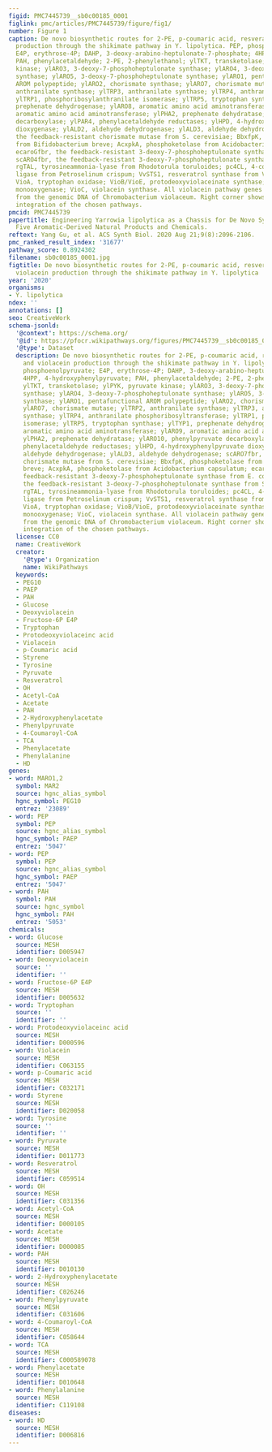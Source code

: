 ```yaml
---
figid: PMC7445739__sb0c00185_0001
figlink: pmc/articles/PMC7445739/figure/fig1/
number: Figure 1
caption: De novo biosynthetic routes for 2-PE, p-coumaric acid, resveratrol, and violacein
  production through the shikimate pathway in Y. lipolytica. PEP, phosphoenolpyruvate;
  E4P, erythrose-4P; DAHP, 3-deoxy-arabino-heptulonate-7-phosphate; 4HPP, 4-hydroxyphenylpyruvate;
  PAH, phenylacetaldehyde; 2-PE, 2-phenylethanol; ylTKT, transketolase; ylPYK, pyruvate
  kinase; ylARO3, 3-deoxy-7-phosphoheptulonate synthase; ylARO4, 3-deoxy-7-phosphoheptulonate
  synthase; ylARO5, 3-deoxy-7-phosphoheptulonate synthase; ylARO1, pentafunctional
  AROM polypeptide; ylARO2, chorismate synthase; ylARO7, chorismate mutase; ylTRP2,
  anthranilate synthase; ylTRP3, anthranilate synthase; ylTRP4, anthranilate phosphoribosyltransferase;
  ylTRP1, phosphoribosylanthranilate isomerase; ylTRP5, tryptophan synthase; ylTYP1,
  prephenate dehydrogenase; ylARO8, aromatic amino acid aminotransferase; ylARO9,
  aromatic amino acid aminotransferase; ylPHA2, prephenate dehydratase; ylARO10, phenylpyruvate
  decarboxylase; ylPAR4, phenylacetaldehyde reductases; ylHPD, 4-hydroxyphenylpyruvate
  dioxygenase; ylALD2, aldehyde dehydrogenase; ylALD3, aldehyde dehydrogenase; scARO7fbr,
  the feedback-resistant chorismate mutase from S. cerevisiae; BbxfpK, phosphoketolase
  from Bifidobacterium breve; AcxpkA, phosphoketolase from Acidobacterium capsulatum;
  ecaroGfbr, the feedback-resistant 3-deoxy-7-phosphoheptulonate synthase from E. coli;
  scARO4fbr, the feedback-resistant 3-deoxy-7-phosphoheptulonate synthase from S. cerevisiae;
  rgTAL, tyrosineammonia-lyase from Rhodotorula toruloides; pc4CL, 4-coumarate-CoA
  ligase from Petroselinum crispum; VvSTS1, resveratrol synthase from Vitis vinifera;
  VioA, tryptophan oxidase; VioB/VioE, protodeoxyviolaceinate synthase; VioD, protodeoxyviolaceinate
  monooxygenase; VioC, violacein synthase. All violacein pathway genes were amplified
  from the genomic DNA of Chromobacterium violaceum. Right corner shows the chromosomal
  integration of the chosen pathways.
pmcid: PMC7445739
papertitle: Engineering Yarrowia lipolytica as a Chassis for De Novo Synthesis of
  Five Aromatic-Derived Natural Products and Chemicals.
reftext: Yang Gu, et al. ACS Synth Biol. 2020 Aug 21;9(8):2096-2106.
pmc_ranked_result_index: '31677'
pathway_score: 0.8924302
filename: sb0c00185_0001.jpg
figtitle: De novo biosynthetic routes for 2-PE, p-coumaric acid, resveratrol, and
  violacein production through the shikimate pathway in Y. lipolytica
year: '2020'
organisms:
- Y. lipolytica
ndex: ''
annotations: []
seo: CreativeWork
schema-jsonld:
  '@context': https://schema.org/
  '@id': https://pfocr.wikipathways.org/figures/PMC7445739__sb0c00185_0001.html
  '@type': Dataset
  description: De novo biosynthetic routes for 2-PE, p-coumaric acid, resveratrol,
    and violacein production through the shikimate pathway in Y. lipolytica. PEP,
    phosphoenolpyruvate; E4P, erythrose-4P; DAHP, 3-deoxy-arabino-heptulonate-7-phosphate;
    4HPP, 4-hydroxyphenylpyruvate; PAH, phenylacetaldehyde; 2-PE, 2-phenylethanol;
    ylTKT, transketolase; ylPYK, pyruvate kinase; ylARO3, 3-deoxy-7-phosphoheptulonate
    synthase; ylARO4, 3-deoxy-7-phosphoheptulonate synthase; ylARO5, 3-deoxy-7-phosphoheptulonate
    synthase; ylARO1, pentafunctional AROM polypeptide; ylARO2, chorismate synthase;
    ylARO7, chorismate mutase; ylTRP2, anthranilate synthase; ylTRP3, anthranilate
    synthase; ylTRP4, anthranilate phosphoribosyltransferase; ylTRP1, phosphoribosylanthranilate
    isomerase; ylTRP5, tryptophan synthase; ylTYP1, prephenate dehydrogenase; ylARO8,
    aromatic amino acid aminotransferase; ylARO9, aromatic amino acid aminotransferase;
    ylPHA2, prephenate dehydratase; ylARO10, phenylpyruvate decarboxylase; ylPAR4,
    phenylacetaldehyde reductases; ylHPD, 4-hydroxyphenylpyruvate dioxygenase; ylALD2,
    aldehyde dehydrogenase; ylALD3, aldehyde dehydrogenase; scARO7fbr, the feedback-resistant
    chorismate mutase from S. cerevisiae; BbxfpK, phosphoketolase from Bifidobacterium
    breve; AcxpkA, phosphoketolase from Acidobacterium capsulatum; ecaroGfbr, the
    feedback-resistant 3-deoxy-7-phosphoheptulonate synthase from E. coli; scARO4fbr,
    the feedback-resistant 3-deoxy-7-phosphoheptulonate synthase from S. cerevisiae;
    rgTAL, tyrosineammonia-lyase from Rhodotorula toruloides; pc4CL, 4-coumarate-CoA
    ligase from Petroselinum crispum; VvSTS1, resveratrol synthase from Vitis vinifera;
    VioA, tryptophan oxidase; VioB/VioE, protodeoxyviolaceinate synthase; VioD, protodeoxyviolaceinate
    monooxygenase; VioC, violacein synthase. All violacein pathway genes were amplified
    from the genomic DNA of Chromobacterium violaceum. Right corner shows the chromosomal
    integration of the chosen pathways.
  license: CC0
  name: CreativeWork
  creator:
    '@type': Organization
    name: WikiPathways
  keywords:
  - PEG10
  - PAEP
  - PAH
  - Glucose
  - Deoxyviolacein
  - Fructose-6P E4P
  - Tryptophan
  - Protodeoxyviolaceinc acid
  - Violacein
  - p-Coumaric acid
  - Styrene
  - Tyrosine
  - Pyruvate
  - Resveratrol
  - OH
  - Acetyl-CoA
  - Acetate
  - PAH
  - 2-Hydroxyphenylacetate
  - Phenylpyruvate
  - 4-Coumaroyl-CoA
  - TCA
  - Phenylacetate
  - Phenylalanine
  - HD
genes:
- word: MARO1,2
  symbol: MAR2
  source: hgnc_alias_symbol
  hgnc_symbol: PEG10
  entrez: '23089'
- word: PEP
  symbol: PEP
  source: hgnc_alias_symbol
  hgnc_symbol: PAEP
  entrez: '5047'
- word: PEP
  symbol: PEP
  source: hgnc_alias_symbol
  hgnc_symbol: PAEP
  entrez: '5047'
- word: PAH
  symbol: PAH
  source: hgnc_symbol
  hgnc_symbol: PAH
  entrez: '5053'
chemicals:
- word: Glucose
  source: MESH
  identifier: D005947
- word: Deoxyviolacein
  source: ''
  identifier: ''
- word: Fructose-6P E4P
  source: MESH
  identifier: D005632
- word: Tryptophan
  source: ''
  identifier: ''
- word: Protodeoxyviolaceinc acid
  source: MESH
  identifier: D000596
- word: Violacein
  source: MESH
  identifier: C063155
- word: p-Coumaric acid
  source: MESH
  identifier: C032171
- word: Styrene
  source: MESH
  identifier: D020058
- word: Tyrosine
  source: ''
  identifier: ''
- word: Pyruvate
  source: MESH
  identifier: D011773
- word: Resveratrol
  source: MESH
  identifier: C059514
- word: OH
  source: MESH
  identifier: C031356
- word: Acetyl-CoA
  source: MESH
  identifier: D000105
- word: Acetate
  source: MESH
  identifier: D000085
- word: PAH
  source: MESH
  identifier: D010130
- word: 2-Hydroxyphenylacetate
  source: MESH
  identifier: C026246
- word: Phenylpyruvate
  source: MESH
  identifier: C031606
- word: 4-Coumaroyl-CoA
  source: MESH
  identifier: C058644
- word: TCA
  source: MESH
  identifier: C000589078
- word: Phenylacetate
  source: MESH
  identifier: D010648
- word: Phenylalanine
  source: MESH
  identifier: C119108
diseases:
- word: HD
  source: MESH
  identifier: D006816
---
```

